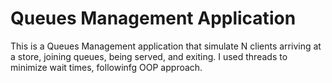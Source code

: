 # Queues Management Application
This is a Queues Management application that simulate N clients arriving at a store, joining queues, 
being served, and exiting. I used threads to minimize wait times, followinfg OOP approach.
